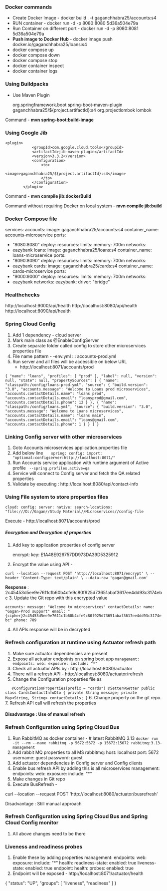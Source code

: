### **Docker commands** 

- Create Docker Image - docker build . -t gaganchhabra25/accounts:s4
- RUN container - docker run -d -p 8080:8080 5d36a504e79a
- Run Container on different port - docker run -d -p 8080:8081 5d36a504e79a
- **Push image to Docker Hub** - docker image push docker.io/gaganchhabra25/loans:s4
- docker compose up
- docker compose down
- docker compose stop
- docker container inspect
- docker container logs 
### Using Buildpacks

- Use Maven Plugin

 
  	<plugins>
  		<plugin>
  			<groupId>org.springframework.boot</groupId>
  			<artifactId>spring-boot-maven-plugin</artifactId>
  			<configuration>
  				<image>
  					<name>gaganchhabra25/${project.artifactId}:s4</name>
  				</image>
  				<excludes>
  					<exclude>
  						<groupId>org.projectlombok</groupId>
  						<artifactId>lombok</artifactId>
  					</exclude>
  				</excludes>
  			</configuration>
  		</plugin>
  	</plugins>

Command - **mvn spring-boot:build-image**

### Using Google Jib 

	<plugin>
				<groupId>com.google.cloud.tools</groupId>
				<artifactId>jib-maven-plugin</artifactId>
				<version>3.3.2</version>
				<configuration>
					<to>
						<image>gaganchhabra25/${project.artifactId}:s4</image>
					</to>
				</configuration>
			</plugin>

Command - **mvn compile jib:dockerBuild**

Command without requiring Docker on local system - **mvn compile jib:build**

### Docker Compose file

services:
accounts:
image: gaganchhabra25/accounts:s4
container_name: accounts-microservice
ports:
- "8080:8080"
deploy:
resources:
limits:
memory: 700m
networks:
- eazybank
loans:
image: gaganchhabra25/loans:s4
container_name: loans-microservice
ports:
- "8090:8090"
deploy:
resources:
limits:
memory: 700m
networks:
- eazybank
cards:
image: gaganchhabra25/cards:s4
container_name: cards-microservice
ports:
- "9000:9000"
deploy:
resources:
limits:
memory: 700m
networks:
- eazybank
networks:
eazybank:
driver: "bridge"

### **Healthchecks**
http://localhost:9000/api/health
http://localhost:8080/api/health
http://localhost:8090/api/health

### Spring Cloud Config
1. Add 1 dependency - cloud server
2. Mark main class as @EnableConfigServer
3. Create separate folder called config to store other microservices properties file 
4. File name pattern - <service-name>-env.yml ::: accounts-prod.yml
5. Run server and all files will be accessible on below URL 
   - http://localhost:8071/accounts/prod

`{
"name": "loans",
"profiles": [
"prod"
],
"label": null,
"version": null,
"state": null,
"propertySources": [
{
"name": "classpath:/config/loans-prod.yml",
"source": {
"build.version": "3.0",
"accounts.message": "Welcome to Loans prod microservices",
"accounts.contactDetails.name": "loans prod",
"accounts.contactDetails.email": "loansprod@gmail.com",
"accounts.contactDetails.phone": 12
}
},
{
"name": "classpath:/config/loans.yml",
"source": {
"build.version": "3.0",
"accounts.message": "Welcome to Loans microservices",
"accounts.contactDetails.name": "loans main",
"accounts.contactDetails.email": "loans@gmail.com",
"accounts.contactDetails.phone": 1
}
}
]
}`

### **Linking Config server with other microservices** 
1. Goto Accounts microservices application.properties file
2. Add below line 
`   spring:
     config:
       import: "optional:configserver:http://localhost:8071/"`
3. Run Accounts service application with runtime argument of Active profile
  ` --spring.profiles.active=qa`
4. Service will connect to Config server and fetch the QA related properties 
5. Validate by executing : http://localhost:8080/api/contact-info

### **Using File system to store properties files** 

`cloud:
config:
server:
native:
search-locations: "file:///D://Gagan//Study Material//Microservices//config-file
`

Execute - http://localhost:8071/accounts/prod

##### **Encryption and Decryption of properties** 
1. Add key to application properties of config server

   encrypt:
    key: E1A48E926757DD973DA39D5325912
2. Encrypt the value using API - 

`curl --location --request POST 'http://localhost:8071/encrypt' \
--header 'Content-Type: text/plain' \
--data-raw 'gagan@gmail.com'`

**Response** : 2c45453d5ee9e7611c1b60b4cfe9c80f925d73651abaf3617ee4dd93c3174ebc
3. Update the Git repo with this encrypted value 

`accounts:
message: "Welcome to microservices"
contactDetails:
name: "Gagan-Prod support"
email: "{cipher}2c45453d5ee9e7611c1b60b4cfe9c80f925d73651abaf3617ee4dd93c3174ebc"
phone: 789`

4. All APIs response will be in decrypted 

### **Refresh configuration at runtime using Actuator refresh path**

1. Make sure actuator dependencies are present 
2. Expose all actuator endpoints on spring boot app
   `management:
   endpoints:
   web:
   exposure:
   include: "*"`
3. Check all actuator APIs by : http://localhost:8080/actuator
4. There will a refresh API - http://localhost:8080/actuator/refresh
5. Change the Configuration properties file as

`   @ConfigurationProperties(prefix = "cards")
   @Setter@Getter
   public class CardsContactInfoDto {
   private String message;
   private Map<String, String> contactDetails;
   }`
6. Change property on the git repo.
7. Refresh API call will refresh the properties

#### Disadvantage : Use of manual refresh

### **Refresh Configuration using Spring Cloud Bus**

1. Run RabbitMQ as docker container - # latest RabbitMQ 3.13
   `docker run -it --rm --name rabbitmq -p 5672:5672 -p 15672:15672 rabbitmq:3.13-management`
2. Add rabbit MQ properties to all MS
   rabbitmq:
   host: localhost
   port: 5672
   username: guest
   password: guest
3. Add actuator dependencies in Config server and Config clients
4. Enable bus refresh API by adding this is all microservices 
management:
   endpoints:
   web:
   exposure:
   include: "*"
5. Make changes in Git repo 
6. Execute BusRefresh - 

curl --location --request POST 'http://localhost:8080/actuator/busrefresh'

Disadvantage : Still manual approach 

### **Refresh Configuration using Spring Cloud Bus and Spring Cloud Config monitor**

1. All above changes need to be there

### Liveness and readiness probes
1. Enable these by adding properties
   management:
   endpoints:
   web:
   exposure:
   include: "*"
   health:
   readiness-state:
   enabled: true
   liveness-state:
   enabled: true
   endpoint:
   health:
   probes:
   enabled: true
2. Endpoint will be exposed - http://localhost:8071/actuator/health

{
"status": "UP",
"groups": [
"liveness",
"readiness"
]
}